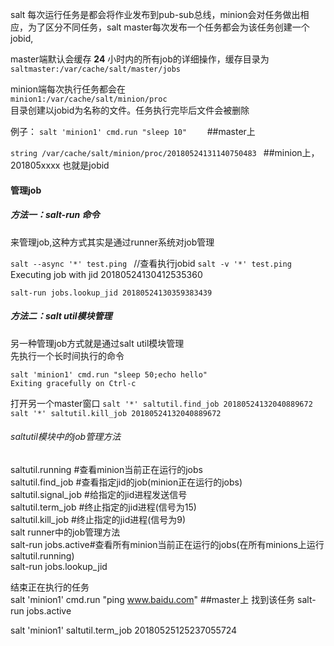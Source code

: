 salt 每次运行任务是都会将作业发布到pub-sub总线，minion会对任务做出相应，为了区分不同任务，salt master每次发布一个任务都会为该任务创建一个jobid,


master端默认会缓存 **24** 小时内的所有job的详细操作，缓存目录为   
`saltmaster:/var/cache/salt/master/jobs`

minion端每次执行任务都会在     
`minion1:/var/cache/salt/minion/proc`  
目录创建以jobid为名称的文件。任务执行完毕后文件会被删除

例子： 
`salt 'minion1' cmd.run "sleep 10"    `                ##master上

`string /var/cache/salt/minion/proc/20180524131140750483 `   ##minion上，201805xxxx 也就是jobid


####  管理job
#####  方法一：salt-run 命令  
来管理job,这种方式其实是通过runner系统对job管理  

`salt --async '*' test.ping `                  //查看执行jobid
`salt -v '*' test.ping  `                      
Executing job with jid 20180524130412535360

`salt-run jobs.lookup_jid 20180524130359383439`

#####  方法二：salt util模块管理
另一种管理job方式就是通过salt util模块管理  
先执行一个长时间执行的命令   
```
salt 'minion1' cmd.run "sleep 50;echo hello"   
Exiting gracefully on Ctrl-c
```

打开另一个master窗口 
`salt '*' saltutil.find_job 20180524132040889672`
`salt '*' saltutil.kill_job 20180524132040889672`

######  saltutil模块中的job管理方法

saltutil.running #查看minion当前正在运行的jobs  
saltutil.find_job<jid> #查看指定jid的job(minion正在运行的jobs)  
saltutil.signal_job<jid> <single> #给指定的jid进程发送信号  
saltutil.term_job <jid> #终止指定的jid进程(信号为15)  
saltutil.kill_job <jid> #终止指定的jid进程(信号为9)  
salt runner中的job管理方法  
salt-run jobs.active#查看所有minion当前正在运行的jobs(在所有minions上运行saltutil.running)  
salt-run jobs.lookup_jid<jid>

结束正在执行的任务    
salt 'minion1' cmd.run "ping www.baidu.com"     ##master上 
找到该任务   salt-run jobs.active    
    
salt 'minion1' saltutil.term_job 20180525125237055724   

